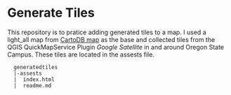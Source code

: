 # Generate Tiles
This repository is to pratice adding generated tiles to a map. I used a light_all map from [CartoDB map][] as the base and collected tiles from the QGIS QuickMapService Plugin *Google Satellite* in and around Oregon State Campus. These tiles are located in the assests file.


      generatedtiles
      |-assests
      |  index.html
      |  readme.md


[CartoDB map]: http://bl.ocks.org/Xatpy/raw/854297419bd7eb3421d0/
